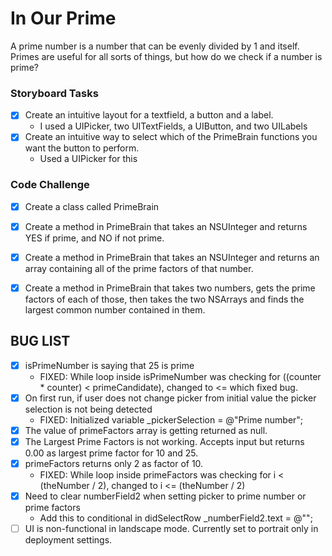 # In Our Prime

A prime number is a number that can be evenly divided by 1 and itself. Primes are useful for all sorts of things, but how do we check if a number is prime?

### Storyboard Tasks
* [x] Create an intuitive layout for a textfield, a button and a label.
	* I used a UIPicker, two UITextFields, a UIButton, and two UILabels
* [x] Create an intuitive way to select which of the PrimeBrain functions you want the button to perform.
	* Used a UIPicker for this

### Code Challenge
* [x] Create a class called PrimeBrain
* [x] Create a method in PrimeBrain that takes an NSUInteger and returns YES if prime, and NO if not prime.
* [x] Create a method in PrimeBrain that takes an NSUInteger and returns an array containing all of the prime factors of that number.
* [x] Create a method in PrimeBrain that takes two numbers, gets the prime factors of each of those, then takes the two NSArrays and finds the largest common number contained in them.


## BUG LIST

* [x] isPrimeNumber is saying that 25 is prime
	* FIXED: While loop inside isPrimeNumber was checking for ((counter * counter) < primeCandidate), changed to <= which fixed bug.
* [x] On first run, if user does not change picker from initial value the picker selection is not being detected
	* FIXED: Initialized variable _pickerSelection = @"Prime number";
* [x] The value of primeFactors array is getting returned as null.
* [x] The Largest Prime Factors is not working. Accepts input but returns 0.00 as largest prime factor for 10 and 25.
* [x] primeFactors returns only 2 as factor of 10.
	* FIXED: While loop inside primeFactors was checking for i < (theNumber / 2), changed to i <= (theNumber / 2)
* [x] Need to clear numberField2 when setting picker to prime number or prime factors
	* Add this to conditional in didSelectRow _numberField2.text = @"";
* [ ] UI is non-functional in landscape mode. Currently set to portrait only in deployment settings.